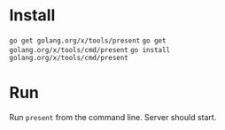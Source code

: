 # Install

``go get golang.org/x/tools/present``
``go get golang.org/x/tools/cmd/present``
``go install golang.org/x/tools/cmd/present``

# Run

Run ``present`` from the command line. Server should start.

